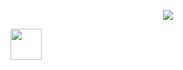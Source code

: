 <!-- 헤더 -->
<p align="center">
  <img src="https://capsule-render.vercel.app/api?type=venom&height=300&color=0:9796f0,100:fbc7d4&text=Hello🐇%20%20I'm%20Suzy.&reversal=false&fontColor=282829&fontSize=63" />
</p>


<a href="https://www.instagram.com/thepiyushmalhotra/">
  <img height="50" src="https://cdn4.iconfinder.com/data/icons/logos-brands-in-colors/48/google-gmail-256.png"/>
</a>

<!--
**mulddang2/mulddang2** is a ✨ _special_ ✨ repository because its `README.md` (this file) appears on your GitHub profile.

Here are some ideas to get you started:

- 🔭 I’m currently working on ...
- 🌱 I’m currently learning ...
- 👯 I’m looking to collaborate on ...
- 🤔 I’m looking for help with ...
- 💬 Ask me about ...
- 📫 How to reach me: ...
- 😄 Pronouns: ...
- ⚡ Fun fact: ...
-->
